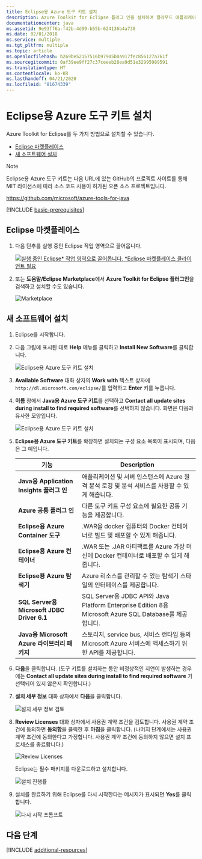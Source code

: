 ```yaml
---
title: Eclipse용 Azure 도구 키트 설치
description: Azure Toolkit for Eclipse 플러그 인을 설치하여 클라우드 애플리케이션을 만들어 Azure에 배포하는 방법에 대해 알아봅니다.
documentationcenter: java
ms.assetid: 9e93ff6a-f42b-4d99-b55b-624136b4a730
ms.date: 02/01/2018
ms.service: multiple
ms.tgt_pltfrm: multiple
ms.topic: article
ms.openlocfilehash: b269be52157516b97905b0a917fec856127a761f
ms.sourcegitcommit: 0af39ee9ff27c37ceeeb28ea9d51e32995989591
ms.translationtype: HT
ms.contentlocale: ko-KR
ms.lasthandoff: 04/21/2020
ms.locfileid: "81674339"
---
```

# <a name="installing-the-azure-toolkit-for-eclipse"></a>Eclipse용 Azure 도구 키트 설치

Azure Toolkit for Eclipse를 두 가지 방법으로 설치할 수 있습니다.

  - [Eclipse 마켓플레이스](#eclipse-marketplace)
  - [새 소프트웨어 설치](#install-new-software)

> [!NOTE] 
> 
> Eclipse용 Azure 도구 키트는 다음 URL에 있는 GitHub의 프로젝트 사이트를 통해 MIT 라이선스에 따라 소스 코드 사용이 허가된 오픈 소스 프로젝트입니다. 
> 
> <https://github.com/microsoft/azure-tools-for-java> 
> 

[!INCLUDE [basic-prerequisites](includes/basic-prerequisites.md)]

## <a name="eclipse-marketplace"></a>Eclipse 마켓플레이스

1. 다음 단추를 실행 중인 Eclipse 작업 영역으로 끌어옵니다.

    [![실행 중인 Eclipse* 작업 영역으로 끌어옵니다. *Eclipse 마켓플레이스 클라이언트 필요](https://marketplace.eclipse.org/sites/all/themes/solstice/public/images/marketplace/btn-install.png)](http://marketplace.eclipse.org/marketplace-client-intro?mpc_install=1919278 "실행 중인 Eclipse* 작업 영역으로 끌어옵니다. *Eclipse 마켓플레이스 클라이언트 필요")

2. 또는 **도움말/Eclipse Marketplace**에서 **Azure Toolkit for Eclipse 플러그인**을 검색하고 설치할 수도 있습니다.

    ![Marketplace](media/installation/marketplace.png)

## <a name="install-new-software"></a>새 소프트웨어 설치

1. Eclipse를 시작합니다.

1. 다음 그림에 표시된 대로 **Help** 메뉴를 클릭하고 **Install New Software**를 클릭합니다.

   ![Eclipse용 Azure 도구 키트 설치][01]

1. **Available Software** 대화 상자의 **Work with** 텍스트 상자에 `http://dl.microsoft.com/eclipse/`를 입력하고 **Enter** 키를 누릅니다.

1. **이름** 창에서 **Java용 Azure 도구 키트**를 선택하고 **Contact all update sites during install to find required software**를 선택하지 않습니다. 화면은 다음과 유사한 모양입니다.

   ![Eclipse용 Azure 도구 키트 설치][02]

1. **Eclipse용 Azure 도구 키트**를 확장하면 설치되는 구성 요소 목록이 표시되며, 다음은 그 예입니다.

   | 기능 | Description | 
   |---|---| 
   | **Java용 Application Insights 플러그 인** | 애플리케이션 및 서버 인스턴스에 Azure 원격 분석 로깅 및 분석 서비스를 사용할 수 있게 해줍니다. | 
   | **Azure 공통 플러그 인** | 다른 도구 키트 구성 요소에 필요한 공통 기능을 제공합니다. | 
   | **Eclipse용 Azure Container 도구** | .WAR을 docker 컴퓨터의 Docker 컨테이너로 빌드 및 배포할 수 있게 해줍니다. | 
   | **Eclipse용 Azure 컨테이너** | .WAR 또는 .JAR 아티팩트를 Azure 가상 머신에 Docker 컨테이너로 배포할 수 있게 해줍니다. | 
   | **Eclipse용 Azure 탐색기** | Azure 리소스를 관리할 수 있는 탐색기 스타일의 인터페이스를 제공합니다. | 
   | **SQL Server용 Microsoft JDBC Driver 6.1** | SQL Server용 JDBC API와 Java Platform Enterprise Edition 8용 Microsoft Azure SQL Database를 제공합니다. | 
   | **Java용 Microsoft Azure 라이브러리 패키지** | 스토리지, service bus, 서비스 런타임 등의 Microsoft Azure 서비스에 액세스하기 위한 API를 제공합니다. | 

1. **다음**을 클릭합니다. (도구 키트를 설치하는 동안 비정상적인 지연이 발생하는 경우에는 **Contact all update sites during install to find required software** 가 선택되어 있지 않은지 확인합니다.)

1. **설치 세부 정보** 대화 상자에서 **다음**을 클릭합니다.

   ![설치 세부 정보 검토][03]

1. **Review Licenses** 대화 상자에서 사용권 계약 조건을 검토합니다. 사용권 계약 조건에 동의하면 **동의함**을 클릭한 후 **마침**을 클릭합니다. (나머지 단계에서는 사용권 계약 조건에 동의한다고 가정합니다. 사용권 계약 조건에 동의하지 않으면 설치 프로세스를 종료합니다.)

   ![Review Licenses][04]

   Eclipse는 필수 패키지를 다운로드하고 설치합니다.

   ![설치 진행률][05]

1. 설치를 완료하기 위해 Eclipse를 다시 시작한다는 메시지가 표시되면 **Yes**를 클릭합니다.

   ![다시 시작 프롬프트][06]

## <a name="next-steps"></a>다음 단계

[!INCLUDE [additional-resources](includes/additional-resources.md)]

<!-- URL List -->

<!-- Legacy MSDN URL = https://msdn.microsoft.com/library/azure/hh690946.aspx -->

<!-- IMG List -->
[01]: media/installation/eclipse-installation-01.png
[02]: media/installation/eclipse-installation-02.png
[03]: media/installation/eclipse-installation-03.png
[04]: media/installation/eclipse-installation-04.png
[05]: media/installation/eclipse-installation-05.png
[06]: media/installation/eclipse-installation-06.png
